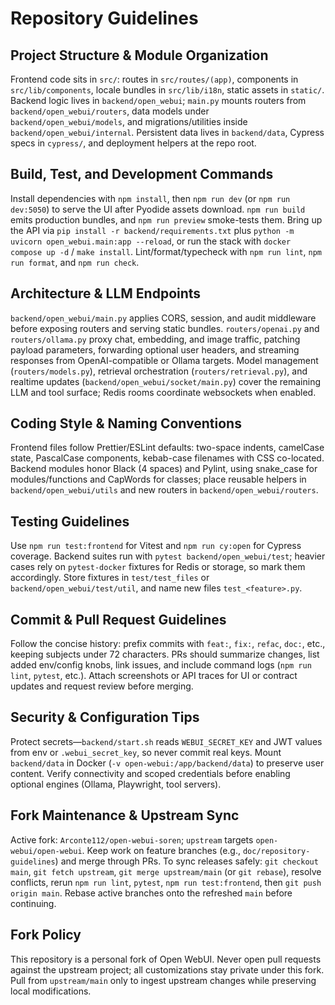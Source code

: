 # Repository Guidelines

## Project Structure & Module Organization
Frontend code sits in `src/`: routes in `src/routes/(app)`, components in `src/lib/components`, locale bundles in `src/lib/i18n`, static assets in `static/`. Backend logic lives in `backend/open_webui`; `main.py` mounts routers from `backend/open_webui/routers`, data models under `backend/open_webui/models`, and migrations/utilities inside `backend/open_webui/internal`. Persistent data lives in `backend/data`, Cypress specs in `cypress/`, and deployment helpers at the repo root.

## Build, Test, and Development Commands
Install dependencies with `npm install`, then `npm run dev` (or `npm run dev:5050`) to serve the UI after Pyodide assets download. `npm run build` emits production bundles, and `npm run preview` smoke-tests them. Bring up the API via `pip install -r backend/requirements.txt` plus `python -m uvicorn open_webui.main:app --reload`, or run the stack with `docker compose up -d` / `make install`. Lint/format/typecheck with `npm run lint`, `npm run format`, and `npm run check`.

## Architecture & LLM Endpoints
`backend/open_webui/main.py` applies CORS, session, and audit middleware before exposing routers and serving static bundles. `routers/openai.py` and `routers/ollama.py` proxy chat, embedding, and image traffic, patching payload parameters, forwarding optional user headers, and streaming responses from OpenAI-compatible or Ollama targets. Model management (`routers/models.py`), retrieval orchestration (`routers/retrieval.py`), and realtime updates (`backend/open_webui/socket/main.py`) cover the remaining LLM and tool surface; Redis rooms coordinate websockets when enabled.

## Coding Style & Naming Conventions
Frontend files follow Prettier/ESLint defaults: two-space indents, camelCase state, PascalCase components, kebab-case filenames with CSS co-located. Backend modules honor Black (4 spaces) and Pylint, using snake_case for modules/functions and CapWords for classes; place reusable helpers in `backend/open_webui/utils` and new routers in `backend/open_webui/routers`.

## Testing Guidelines
Use `npm run test:frontend` for Vitest and `npm run cy:open` for Cypress coverage. Backend suites run with `pytest backend/open_webui/test`; heavier cases rely on `pytest-docker` fixtures for Redis or storage, so mark them accordingly. Store fixtures in `test/test_files` or `backend/open_webui/test/util`, and name new files `test_<feature>.py`.

## Commit & Pull Request Guidelines
Follow the concise history: prefix commits with `feat:`, `fix:`, `refac`, `doc:`, etc., keeping subjects under 72 characters. PRs should summarize changes, list added env/config knobs, link issues, and include command logs (`npm run lint`, `pytest`, etc.). Attach screenshots or API traces for UI or contract updates and request review before merging.

## Security & Configuration Tips
Protect secrets—`backend/start.sh` reads `WEBUI_SECRET_KEY` and JWT values from env or `.webui_secret_key`, so never commit real keys. Mount `backend/data` in Docker (`-v open-webui:/app/backend/data`) to preserve user content. Verify connectivity and scoped credentials before enabling optional engines (Ollama, Playwright, tool servers).

## Fork Maintenance & Upstream Sync
Active fork: `Arconte112/open-webui-soren`; `upstream` targets `open-webui/open-webui`. Keep work on feature branches (e.g., `doc/repository-guidelines`) and merge through PRs. To sync releases safely: `git checkout main`, `git fetch upstream`, `git merge upstream/main` (or `git rebase`), resolve conflicts, rerun `npm run lint`, `pytest`, `npm run test:frontend`, then `git push origin main`. Rebase active branches onto the refreshed `main` before continuing.

## Fork Policy
This repository is a personal fork of Open WebUI. Never open pull requests against the upstream project; all customizations stay private under this fork. Pull from `upstream/main` only to ingest upstream changes while preserving local modifications.
